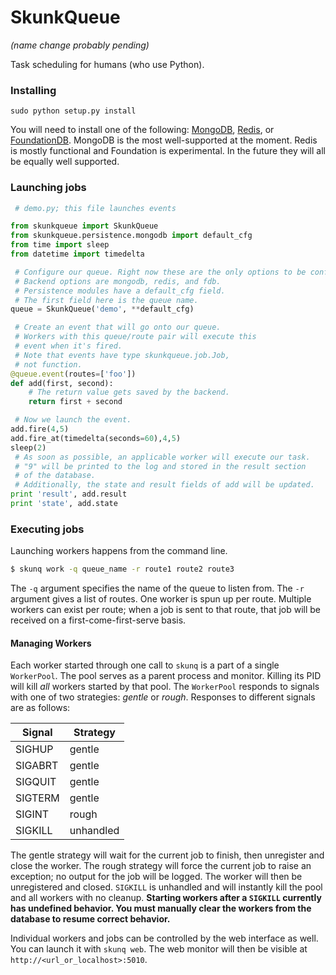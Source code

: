 SkunkQueue
==========
_(name change probably pending)_

Task scheduling for humans (who use Python).

### Installing
```sudo python setup.py install```

You will need to install one of the following: [MongoDB](http://mongodb.org), [Redis](http://redis.io), or [FoundationDB](http://foundationdb.com).
MongoDB is the most well-supported at the moment. Redis is mostly functional and Foundation is experimental. In the future they will all be equally well supported.

### Launching jobs

```python
 # demo.py; this file launches events

from skunkqueue import SkunkQueue
from skunkqueue.persistence.mongodb import default_cfg
from time import sleep
from datetime import timedelta

 # Configure our queue. Right now these are the only options to be configured.
 # Backend options are mongodb, redis, and fdb.
 # Persistence modules have a default_cfg field.
 # The first field here is the queue name.
queue = SkunkQueue('demo', **default_cfg)

 # Create an event that will go onto our queue.
 # Workers with this queue/route pair will execute this
 # event when it's fired.
 # Note that events have type skunkqueue.job.Job,
 # not function.
@queue.event(routes=['foo'])
def add(first, second):
    # The return value gets saved by the backend.
    return first + second

 # Now we launch the event.
add.fire(4,5)
add.fire_at(timedelta(seconds=60),4,5)
sleep(2)
 # As soon as possible, an applicable worker will execute our task.
 # "9" will be printed to the log and stored in the result section
 # of the database.
 # Additionally, the state and result fields of add will be updated.
print 'result', add.result
print 'state', add.state
```

### Executing jobs

Launching workers happens from the command line.

```bash
$ skunq work -q queue_name -r route1 route2 route3
```

The ```-q``` argument specifies the name of the queue to listen from. The ```-r``` argument gives a list of routes. One worker is spun up per route. Multiple workers can exist per route; when a job is sent to that route, that job will be received on a first-come-first-serve basis.

#### Managing Workers

Each worker started through one call to ```skunq``` is a part of a single ```WorkerPool```. The pool serves as a parent process and monitor. Killing its PID will kill _all_ workers started by that pool. The ```WorkerPool``` responds to signals with one of two strategies: _gentle_ or _rough_. Responses to different signals are as follows:

| Signal   | Strategy  | 
| -------- | --------- |
| SIGHUP   | gentle    |
| SIGABRT  | gentle    |
| SIGQUIT  | gentle    |
| SIGTERM  | gentle    |
| SIGINT   | rough     |
| SIGKILL  | unhandled |

The gentle strategy will wait for the current job to finish, then unregister and close the worker. The rough strategy will force the current job to raise an exception; no output for the job will be logged. The worker will then be unregistered and closed. ```SIGKILL``` is unhandled and will instantly kill the pool and all workers with no cleanup. __Starting workers after a ```SIGKILL``` currently has undefined behavior. You must manually clear the workers from the database to resume correct behavior.__

Individual workers and jobs can be controlled by the web interface as well. You can launch it with ```skunq web```. The web monitor will then be visible at ```http://<url_or_localhost>:5010```.
